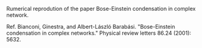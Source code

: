 Rumerical reprodution of the paper Bose-Einstein condensation in complex network.

Ref. Bianconi, Ginestra, and Albert-László Barabási. "Bose-Einstein condensation in complex networks." Physical review letters 86.24 (2001): 5632.

